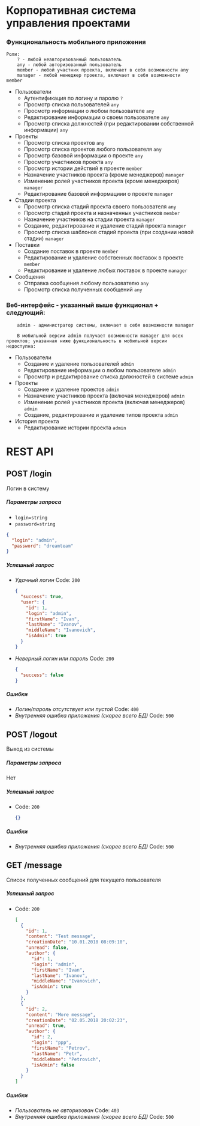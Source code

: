 # Корпоративная система управления проектами

### Функциональность мобильного приложения 

```
Роли:
    ? - любой неавторизованный пользователь
    any - любой авторизованный пользователь
    member - любой участник проекта, включает в себя возможности any
    manager - любой менеджер проекта, включает в себя возможности member
```

* Пользователи
    * Аутентификация по логину и паролю `?`
    * Просмотр списка пользователей `any`
    * Просмотр информации о любом пользователе `any`
    * Редактирование информации о своем пользователе `any`
    * Просмотр списка должностей (при редактировании собственной информации) `any`
* Проекты
    * Просмотр списка проектов `any`
    * Просмотр списка проектов любого пользователя `any`
    * Просмотр базовой информации о проекте `any`
    * Просмотр участников проекта `any`
    * Просмотр истории действий в проекте `member`
    * Назначение участников проекта (кроме менеджеров) `manager`
    * Изменение ролей участников проекта (кроме менеджеров) `manager`
    * Редактирование базовой информациии о проекте `manager`
* Стадии проекта
    * Просмотр списка стадий проекта своего пользователя `any`
    * Просмотр стадий проекта и назначенных участников `member`
    * Назначение участников на стадии проекта `manager`
    * Создание, редактирование и удаление стадий проекта `manager`
    * Просмотр списка шаблонов стадий проекта (при создании новой стадии) `manager`
* Поставки
    * Создание поставок в проекте `member`
    * Редактирование и удаление собственных поставок в проекте `member`
    * Редактирование и удаление любых поставок в проекте `manager`
* Сообщения
    * Отправка сообщения любому пользователю `any`
    * Просмотр списка полученных сообщений `any`

### Веб-интерфейс - указанный выше функционал + следующий:

```
    admin - администратор системы, включает в себя возможности manager

    В мобильной версии admin получает возможности manager для всех проектов; указанная ниже функциональность в мобильной версии недоступна:
```

* Пользователи
    * Создание и удаление пользователей `admin`
    * Редактирование информации о любом пользователе `admin`
    * Просмотр и редактирование списка должностей в системе `admin`
* Проекты
    * Создание и удаление проектов `admin`
    * Назначение участников проекта (включая менеджеров) `admin`
    * Изменение ролей участников проекта (включая менеджеров) `admin`
    * Создание, редактирование и удаление типов проекта `admin`
* История проекта
    * Редактирование истории проекта `admin`


# REST API

## POST /login

Логин в систему

##### Параметры запроса

* `login=string`
* `password=string`

```json
{
  "login": "admin",
  "password": "dreamteam"
}
```

##### Успешный запрос

* *Удачный логин* Code: `200` 
  ```json
  {
    "success": true,
    "user": {
      "id": 1,
      "login": "admin",
      "firstName": "Ivan",
      "lastName": "Ivanov",
      "middleName": "Ivanovich",
      "isAdmin": true
    }
  }
  ```
* *Неверный логин или пароль* Code: `200`
  ```json
  {
    "success": false
  }
  ```

##### Ошибки

* *Логин/пароль отсутствует или пустой* Code: `400`
* *Внутренняя ошибка приложения (скорее всего БД)* Code: `500`

## POST /logout

Выход из системы

##### Параметры запроса

Нет

##### Успешный запрос

* Code: `200` 
  ```json
  {}
  ```

##### Ошибки

* *Внутренняя ошибка приложения (скорее всего БД)* Code: `500`

## GET /message

Список полученных сообщений для текущего пользователя

##### Успешный запрос

* Code: `200` 
  ```json
  [
    {
      "id": 1,
      "content": "Test message",
      "creationDate": "10.01.2018 08:09:10",
      "unread": false,
      "author": {
        "id": 1,
        "login": "admin",
        "firstName": "Ivan",
        "lastName": "Ivanov",
        "middleName": "Ivanovich",
        "isAdmin": true
      }
    },
    {
      "id": 2,
      "content": "More message",
      "creationDate": "02.05.2018 20:02:23",
      "unread": true,
      "author": {
        "id": 2,
        "login": "ppp",
        "firstName": "Petrov",
        "lastName": "Petr",
        "middleName": "Petrovich",
        "isAdmin": false
      }
    }
  ]
  ```

##### Ошибки

* *Пользователь не авторизован* Code: `403`
* *Внутренняя ошибка приложения (скорее всего БД)* Code: `500`